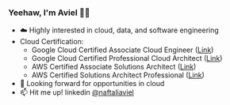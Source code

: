 ### Yeehaw, I'm Aviel 🤠👋

* :cloud: Highly interested in cloud, data, and software engineering
* Cloud Certification:
  * Google Cloud Certified Associate Cloud Engineer ([Link](https://www.credential.net/85ce4a39-06a5-4ea9-a2e4-c863956a542b))
  * Google Cloud Certified Professional Cloud Architect ([Link](https://www.credential.net/85ce4a39-06a5-4ea9-a2e4-c863956a542b))
  * AWS Certified Associate Solutions Architect ([Link](https://www.credly.com/badges/fb67e2ef-0d25-4872-8d9a-0a05ec4d04c6))
  * AWS Certified Solutions Architect Professional ([Link](https://www.credly.com/badges/a7185683-afe1-49e8-a79c-1fcdcb04bb4c))
* :rocket: Looking forward for opportunities in cloud
* 📫 Hit me up! linkedin [@naftaliaviel](https://linkedin.com/in/naftaliaviel)
